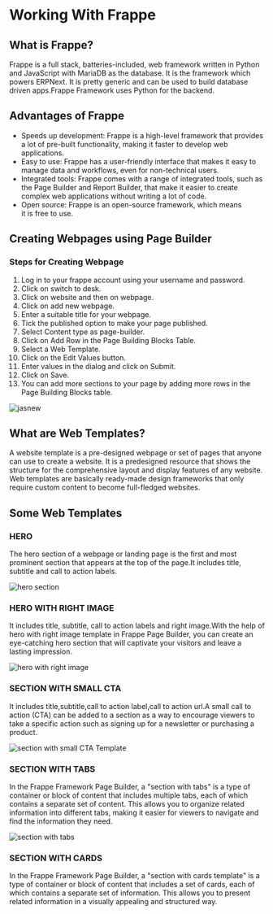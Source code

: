 # Working With Frappe
## What is Frappe?
Frappe is a full stack, batteries-included, web framework written in Python and JavaScript with MariaDB as the database. It is the framework which powers ERPNext. It is pretty generic and can be used to build database driven apps.Frappe Framework uses Python for the backend. 

## Advantages of Frappe
- Speeds up development: Frappe is a high-level framework that provides a lot of pre-built functionality, making it faster to develop web applications.
- Easy to use: Frappe has a user-friendly interface that makes it easy to manage data and workflows, even for non-technical users.
- Integrated tools: Frappe comes with a range of integrated tools, such as the Page Builder and Report Builder, that make it easier to create complex web applications without writing a lot of code.
- Open source: Frappe is an open-source framework, which means it is free to use.

## Creating Webpages using Page Builder
###  Steps for Creating Webpage
 1. Log in to your frappe account using your username and password.
 2. Click on switch to desk.
 3. Click on website and then on webpage.
 4. Click on add new webpage.
 5. Enter a suitable title for your webpage.
 6. Tick the published option to make your page published.
 7. Select Content type as page-builder.
 8. Click on Add Row in the Page Building Blocks Table.
 9. Select a Web Template.
 10. Click on the Edit Values button.
 11. Enter values in the dialog and click on Submit.
 12. Click on Save.
 13. You can add more sections to your page by adding more rows in the Page Building Blocks table.


![jasnew](https://github.com/JaspinderKaurWalia26/Frappe/assets/132120070/6efec548-5afd-4612-a8e6-5717d5e6ee6b)


 
## What are Web Templates?
 A website template is a pre-designed webpage or set of pages that anyone can use to create a website. It is a predesigned resource that shows the structure for the comprehensive layout and display features of any website. Web templates are basically ready-made design frameworks that only require custom content to become full-fledged websites.

## Some Web Templates
### HERO
The hero section of a webpage or landing page is the first and most prominent section that appears at the top of the page.It includes title, subtitle and call to action labels.

![hero section](https://github.com/JaspinderKaurWalia26/Frappe/assets/132120070/7839b14d-7742-460b-b30b-4c3bee25e3c4)

### HERO WITH RIGHT IMAGE
It includes title, subtitle, call to action labels and right image.With the help of  hero with right image template in Frappe Page Builder, you can create an eye-catching hero section that will captivate your visitors and leave a lasting impression. 

![hero with right image](https://github.com/JaspinderKaurWalia26/Frappe/assets/132120070/98f13fe8-8e86-4638-b2a2-e45a7b97e0e1)



### SECTION WITH SMALL CTA
It includes title,subtitle,call to action label,call to action url.A small call to action (CTA) can be added to a section as a way to encourage viewers to take a specific action such as signing up for a newsletter or purchasing a product.


![section with small CTA Template](https://github.com/JaspinderKaurWalia26/Frappe/assets/132120070/aacae3a4-3ee2-4f41-b1af-f7bb3899d2d5)

### SECTION WITH TABS
In the Frappe Framework Page Builder, a "section with tabs" is a type of container or block of content that includes multiple tabs, each of which contains a separate set of content. This allows you to organize related information into different tabs, making it easier for viewers to navigate and find the information they need.

![section with tabs](https://github.com/JaspinderKaurWalia26/Frappe/assets/132120070/231c46d9-747a-4118-aee1-174a3cb0d65a)

### SECTION WITH CARDS
In the Frappe Framework Page Builder, a "section with cards template" is a type of container or block of content that includes a set of cards, each of which contains a separate set of information. This allows you to present related information in a visually appealing and structured way.














